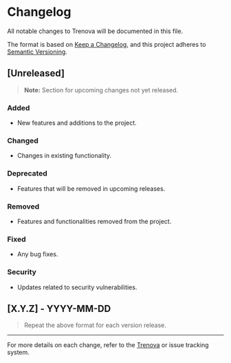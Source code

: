 # Changelog

All notable changes to Trenova will be documented in this file.

The format is based on [Keep a Changelog](https://keepachangelog.com/en/1.0.0/),
and this project adheres to [Semantic Versioning](https://semver.org/spec/v2.0.0.html).

## [Unreleased]

> **Note:** Section for upcoming changes not yet released.

### Added
- New features and additions to the project.

### Changed
- Changes in existing functionality.

### Deprecated
- Features that will be removed in upcoming releases.

### Removed
- Features and functionalities removed from the project.

### Fixed
- Any bug fixes.

### Security
- Updates related to security vulnerabilities.

## [X.Y.Z] - YYYY-MM-DD

> Repeat the above format for each version release.

---

For more details on each change, refer to the [Trenova](https://github.com/emoss08/trenova) or issue tracking system.

